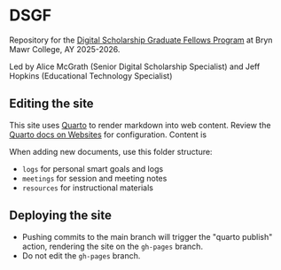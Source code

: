 # DSGF

Repository for the [Digital Scholarship Graduate Fellows Program](https://digitalscholarship.blogs.brynmawr.edu/dsgf/) at Bryn Mawr College, AY 2025-2026.

Led by Alice McGrath (Senior Digital Scholarship Specialist) and Jeff Hopkins (Educational Technology Specialist)

## Editing the site

This site uses [Quarto](https://quarto.org/) to render markdown into web content. Review the [Quarto docs on Websites](https://quarto.org/docs/websites/) for configuration. Content is 

When adding new documents, use this folder structure:

- `logs` for personal smart goals and logs
- `meetings` for session and meeting notes
- `resources` for instructional materials

## Deploying the site

- Pushing commits to the main branch will trigger the "quarto publish" action, rendering the site on the `gh-pages` branch.
- Do not edit the `gh-pages` branch.